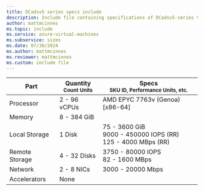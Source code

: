 ```yaml
---
title: DCadsv5 series specs include
description: Include file containing specifications of DCadsv5-series VM sizes.
author: mattmcinnes
ms.topic: include
ms.service: azure-virtual-machines
ms.subservice: sizes
ms.date: 07/30/2024
ms.author: mattmcinnes
ms.reviewer: mattmcinnes
ms.custom: include file
---
```

| Part | Quantity <br><sup>Count Units | Specs <br><sup>SKU ID, Performance Units, etc.  |
|---|---|---|
| Processor      | 2 - 96 vCPUs       | AMD EPYC 7763v (Genoa) [x86-64]                               |
| Memory         | 8 - 384 GiB          |                                  |
| Local Storage  | 1 Disk           | 75 - 3600 GiB <br>9000 - 450000 IOPS (RR) <br>125 - 4000 MBps (RR)                               |
| Remote Storage | 4 - 32 Disks    | 3750 - 80000 IOPS <br>82 - 1600 MBps   |
| Network        | 2 - 8 NICs          | 3000 - 20000 Mbps                          |
| Accelerators   | None              |                                   |
